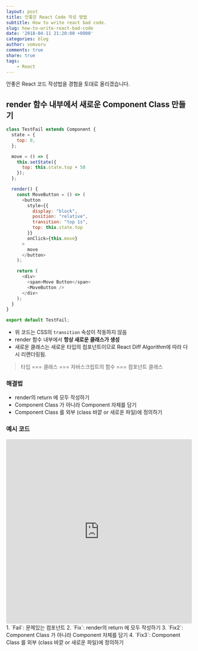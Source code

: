 ```yaml
---
layout: post
title: 안좋은 React Code 작성 방법
subtitle: How to write react bad code.
slug: how-to-write-react-bad-code
date: '2018-04-11 21:20:00 +0900'
categories: blog
author: vomvoru
comments: true
share: true
tags:
    - React
---
```


안좋은 React 코드 작성법을 경험을 토대로 올리겠습니다.


## render 함수 내부에서 새로운 Component Class 만들기

```js
class TestFail extends Component {
  state = {
    top: 0,
  };

  move = () => {
    this.setState({
      top: this.state.top + 50
    });
  };

  render() {
    const MoveButton = () => (
      <button
        style={{
          display: "block",
          position: "relative",
          transition: "top 1s",
          top: this.state.top
        }}
        onClick={this.move}
      >
        move
      </button>
    );

    return (
      <div>
        <span>Move Button</span>
        <MoveButton />
      </div>
    );
  }
}

export default TestFail;
```

- 위 코드는 CSS의 `transition` 속성이 작동하지 않음
- render 함수 내부에서 **항상 새로운 클래스가 생성**
- 새로운 클래스는 새로운 타입의 컴포넌트이므로 React Diff Algorithm에 따라 다시 리랜더링됨.

> 타입 === 클래스 === 자바스크립트의 함수 === 컴포넌트 클래스


### 해결법
- render의 return 에 모두 작성하기
- Component Class 가 아니라 Component 자체를 담기
- Component Class 를 외부 (class 바깥 or 새로운 파일)에 정의하기

### 예시 코드
<iframe src="https://codesandbox.io/embed/p57m3kwl7" style="width:100%; height:500px; border:0; border-radius: 4px; overflow:hidden;" sandbox="allow-modals allow-forms allow-popups allow-scripts allow-same-origin"></iframe>
1. `Fail`: 문제있는 컴포넌트
2. `Fix`: render의 return 에 모두 작성하기
3. `Fix2`: Component Class 가 아니라 Component 자체를 담기
4. `Fix3`: Component Class 를 외부 (class 바깥 or 새로운 파일)에 정의하기
